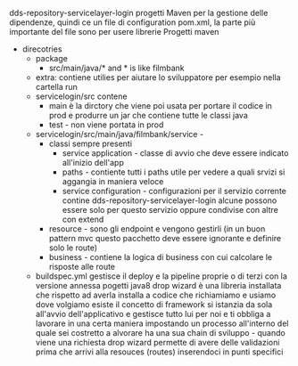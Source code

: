 dds-repository-servicelayer-login
progetti Maven per la gestione delle dipendenze, quindi ce un file di configuration pom.xml, la parte più importante del file sono <dependecy> per usere librerie 
Progetti maven 
- direcotries 
	- package
		- src/main/java/* and * is like filmbank
	- extra: contiene utilies per aiutare lo sviluppatore  per esempio nella cartella run 
	- servicelogin/src contene
		- main è la dirctory che viene poi usata per portare il codice in prod e produrre un jar che contiene tutte le classi java
		- test - non viene portata in prod
	-  servicelogin/src/main/java/filmbank/service - 
		- classi sempre presenti
			- service application - classe di avvio che deve essere indicato all'inizio dell'app
			- paths - contiente tutti i paths utile per vedere a quali srvizi si aggangia in maniera veloce
			- service configuration - configurazioni per il servizio corrente contine dds-repository-servicelayer-login alcune possono essere solo per questo servizio oppure condivise con altre con extend
		- resource - sono gli endpoint e vengono gestirli (in un buon pattern mvc questo pacchetto deve essere ignorante e definire solo le route)
		- business - contiene la logica di business con cui calcolare le risposte alle route
	- buildspec.yml gestisce il deploy e la pipeline 
proprie o di terzi con la versione annessa
pogetti java8
drop wizard è una libreria installata che rispetto ad averla installa a codice che richiamiamo e usiamo dove volgiamo esiste il concetto di framework si istanzia da sola all'avvio dell'applicativo e gestisce tutto lui per noi e ti obbliga a lavorare in una certa maniera impostando un processo all'interno del quale sei costretto a alvorare ha una sua chain di sviluppo - quando viene una richiesta drop wizard permette di avere delle validazioni prima che arrivi alla resouces (routes) inserendoci in punti specifici
